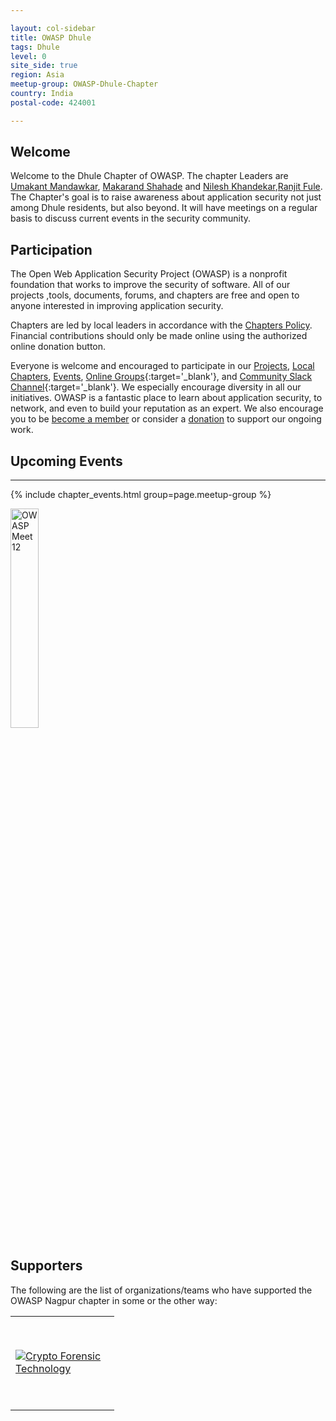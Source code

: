 ```yaml
---

layout: col-sidebar
title: OWASP Dhule
tags: Dhule 
level: 0
site_side: true
region: Asia
meetup-group: OWASP-Dhule-Chapter
country: India
postal-code: 424001

---
```


## Welcome
Welcome to the Dhule Chapter of OWASP. The chapter Leaders are <a href="mailto:umakantmandawkar.sun@gmail.com">Umakant Mandawkar</a>, <a href="mailto:makarandr_shahade@rediffmail.com">Makarand Shahade</a> and <a href="mailto:nilesh.khandekar66@svkmmumbai.onmicrosoft.com">Nilesh Khandekar</a>,<a href="mailto:">Ranjit Fule</a>. The Chapter's goal is to raise awareness about application security not just among Dhule residents, but also beyond. It will have meetings on a regular basis to discuss current events in the security community.

## Participation
The Open Web Application Security Project (OWASP) is a nonprofit foundation that works to improve the security of software. All of our projects ,tools, documents, forums, and chapters are free and open to anyone interested in improving application security. 

Chapters are led by local leaders in accordance with the [Chapters Policy](/www-policy/operational/chapters). Financial contributions should only be made online using the authorized online donation button. 

Everyone is welcome and encouraged to participate in our [Projects](/projects/), [Local Chapters](/chapters/), [Events](/events/), [Online Groups](https://groups.google.com/a/owasp.com/){:target='_blank'}, and [Community Slack Channel](https://owasp.slack.com/){:target='_blank'}. We especially encourage diversity in all our initiatives. OWASP is a fantastic place to learn about application security, to network, and even to build your reputation as an expert. We also encourage you to be [become a member](/membership/) or consider a [donation](/donate/) to support our ongoing work.

## Upcoming Events
---------------------
{% include chapter_events.html group=page.meetup-group %}

<a href="https://www.meetup.com/OWASP-Dhule-Chapter"><img src="assets/images/events/August2021.png" style="width: 30%; height: 30%;" alt="OWASP Meet 12"/></a>

Supporters
----------------
The following are the list of organizations/teams who have supported the OWASP Nagpur chapter in some or the other way:
<table cellpadding="15" cellspacing="0">
<tr>
<td height="150" width="150" >
<a href="https://www.cryptoforensic.in/"><img src="assets/images/persistent_logo.png" alt="Crypto Forensic Technology"/></a>
</td>
</tr>
</table>



